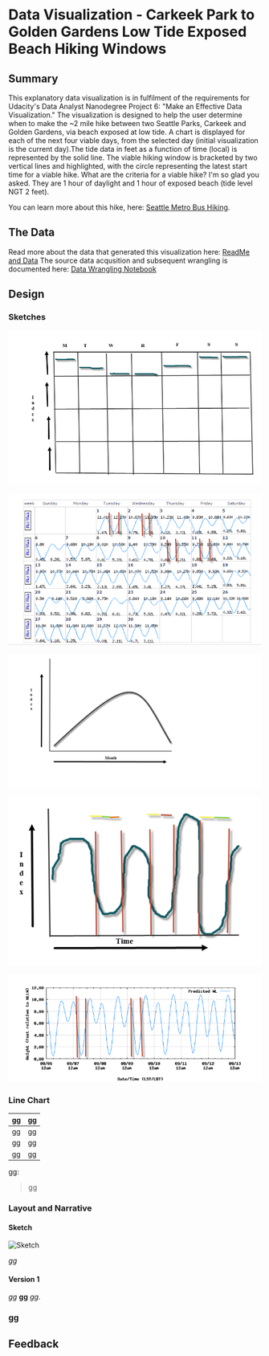 # Data Visualization - Carkeek Park to Golden Gardens Low Tide Exposed Beach Hiking Windows

## Summary

This explanatory data visualization is in fulfilment of the requirements for Udacity's Data Analyst Nanodegree Project 6: "Make an Effective Data Visualization." The visualization is designed to help the user determine when to make the ~2 mile hike between two Seattle Parks, Carkeek and Golden Gardens, via beach exposed at low tide.  A chart is displayed for each of the next four viable days, from the selected day (initial visualization is the current day).The tide data in feet as a function of time (local) is represented by the solid line.  The viable hiking window is bracketed by two vertical lines and highlighted, with the circle representing the latest start time for a viable hike.  What are the criteria for a viable hike? I'm so glad you asked. They are 1 hour of daylight and 1 hour of exposed beach (tide level NGT 2 feet).

 You can learn more about this hike, here: [Seattle Metro Bus Hiking](https://sites.google.com/site/seattlemetrobushiking/main-page/in-city-hikes/carkeek-park-and-beach-walk-to-ballard).


 ## The Data

 Read more about the data that generated this visualization here: [ReadMe and Data](https://github.com/baumanab/seattle_tides/tree/master/data)
 The source data acqusition and subsequent wrangling is documented here: [Data Wrangling Notebook](https://github.com/baumanab/seattle_tides/blob/master/sandbox.ipynb)



## Design

### Sketches 
![Sketch 1](https://github.com/baumanab/seattle_tides/blob/master/httpd/img/cal_index.png)

![Sketch 2](https://github.com/baumanab/seattle_tides/blob/master/httpd/img/cal_tide.png)

![Sketch 3](https://github.com/baumanab/seattle_tides/blob/master/httpd/img/index.png)

![Sketch 4](https://github.com/baumanab/seattle_tides/blob/master/httpd/img/tide_time.png)

![Sketch 5](https://github.com/baumanab/seattle_tides/blob/master/httpd/img/tide_week.png)




### Line Chart


| gg |        gg |
-------------------|-----------------|
| gg| gg |
| gg | gg |
| gg  | gg |




gg:

> gg



### Layout and Narrative

#### Sketch
![Sketch]()

*gg*

#### Version 1


*gg* **gg** *gg.*


### gg

## Feedback


